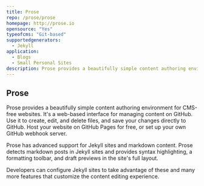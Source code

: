 ```yaml
---
title: Prose
repo: /prose/prose
homepage: http://prose.io
opensource: "Yes"
typeofcms: "Git-based"
supportedgenerators:
  - Jekyll
application:
  - Blogs
  - Small Personal Sites
description: Prose provides a beautifully simple content authoring environment for CMS-free websites. It's a web-based interface for managing content on GitHub. Use it to create, edit, and delete files, and save your changes directly to GitHub. Host your website on GitHub Pages for free, or set up your own GitHub webhook server.
---
```

## Prose
Prose provides a beautifully simple content authoring environment for CMS-free websites. It's a web-based interface for managing content on GitHub. Use it to create, edit, and delete files, and save your changes directly to GitHub. Host your website on GitHub Pages for free, or set up your own GitHub webhook server.

Prose has advanced support for Jekyll sites and markdown content. Prose detects markdown posts in Jekyll sites and provides syntax highlighting, a formatting toolbar, and draft previews in the site's full layout.

Developers can configure Jekyll sites to take advantage of these and many more features that customize the content editing experience.